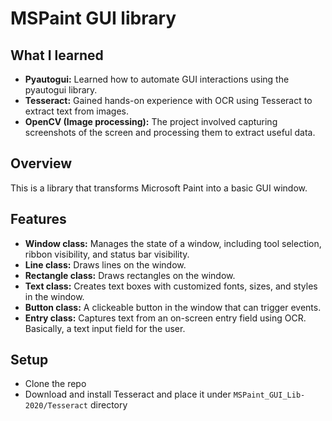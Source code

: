 # MSPaint GUI library

## What I learned
  - **Pyautogui:** Learned how to automate GUI interactions using the pyautogui library.
  - **Tesseract:** Gained hands-on experience with OCR using Tesseract to extract text from images.
  - **OpenCV (Image processing):** The project involved capturing screenshots of the screen and processing them to extract useful data.

## Overview
This is a library that transforms Microsoft Paint into a basic GUI window.

## Features
  - **Window class:** Manages the state of a window, including tool selection, ribbon visibility, and status bar visibility.
  - **Line class:** Draws lines on the window.
  - **Rectangle class:** Draws rectangles on the window.
  - **Text class:** Creates text boxes with customized fonts, sizes, and styles in the window.
  - **Button class:** A clickeable button in the window that can trigger events.
  - **Entry class:** Captures text from an on-screen entry field using OCR. Basically, a text input field for the user.

## Setup
  - Clone the repo
  - Download and install Tesseract and place it under `MSPaint_GUI_Lib-2020/Tesseract` directory
